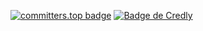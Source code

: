 
<!--- 
Julianidiego/Julianidiego is a ✨ special ✨ repository because its `README.md` (this file) appears on your GitHub profile.
You can click the Preview link to take a look at your changes.
--->
[![committers.top badge](https://user-badge.committers.top/argentina/Julianidiego.svg)](https://user-badge.committers.top/argentina/Julianidiego)
<a href="https://www.credly.com/badges/b3e3d80a-7495-4b72-b03b-fc2bda200b07/public_url">
  ![Badge de Credly](https://api.credly.com/v1/badges/b3e3d80a-7495-4b72-b03b-fc2bda200b07/image)
</a>
